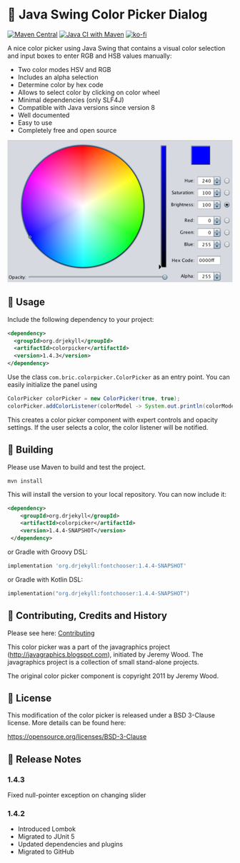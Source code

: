 # :art: Java Swing Color Picker Dialog

[![Maven Central](https://img.shields.io/maven-central/v/org.drjekyll/colorpicker.svg?maxAge=2592000)](http://search.maven.org/#search%7Cgav%7C1%7Cg%3A%22org.drjekyll%22%20AND%20a%3A%22colorpicker%22)
[![Java CI with Maven](https://github.com/dheid/colorpicker/actions/workflows/build.yml/badge.svg)](https://github.com/dheid/fontchooser/actions/workflows/build.yml)
[![ko-fi](https://ko-fi.com/img/githubbutton_sm.svg)](https://ko-fi.com/W7W3EER56)

A nice color picker using Java Swing that contains a visual color selection and input boxes to enter RGB and HSB values manually:

* Two color modes HSV and RGB
* Includes an alpha selection
* Determine color by hex code
* Allows to select color by clicking on color wheel
* Minimal dependencies (only SLF4J)
* Compatible with Java versions since version 8
* Well documented
* Easy to use
* Completely free and open source

![Screenshot of color picker](colorpicker.png)

## :wrench: Usage

Include the following dependency to your project:

```xml 
<dependency>
  <groupId>org.drjekyll</groupId>
  <artifactId>colorpicker</artifactId>
  <version>1.4.3</version>
</dependency>
```

Use the class `com.bric.colorpicker.ColorPicker` as an entry point. You can easily initialize the panel using

```java
ColorPicker colorPicker = new ColorPicker(true, true);
colorPicker.addColorListener(colorModel -> System.out.println(colorModel.getColor()));
```

This creates a color picker component with expert controls and opacity settings. If the user selects a color, the color listener will be notified.

## :hammer: Building

Please use Maven to build and test the project.

    mvn install

This will install the version to your local repository. You can now include it:

```xml 
<dependency>
    <groupId>org.drjekyll</groupId>
    <artifactId>colorpicker</artifactId>
    <version>1.4.4-SNAPSHOT</version>
 </dependency>
```

or Gradle with Groovy DSL:

```groovy
implementation 'org.drjekyll:fontchooser:1.4.4-SNAPSHOT'
```

or Gradle with Kotlin DSL:

```kotlin
implementation("org.drjekyll:fontchooser:1.4.4-SNAPSHOT")
```


## :handshake: Contributing, Credits and History

Please see here: [Contributing](CONTRIBUTING.md)

This color picker was a part of the javagraphics project (http://javagraphics.blogspot.com), initiated by Jeremy Wood. The javagraphics project is a collection of small stand-alone projects.

The original color picker component is copyright 2011 by Jeremy Wood.

## :scroll: License

This modification of the color picker is released under a BSD 3-Clause
license. More details can be found here:
 
https://opensource.org/licenses/BSD-3-Clause

## :loudspeaker: Release Notes

### 1.4.3

Fixed null-pointer exception on changing slider

### 1.4.2

* Introduced Lombok
* Migrated to JUnit 5
* Updated dependencies and plugins
* Migrated to GitHub
